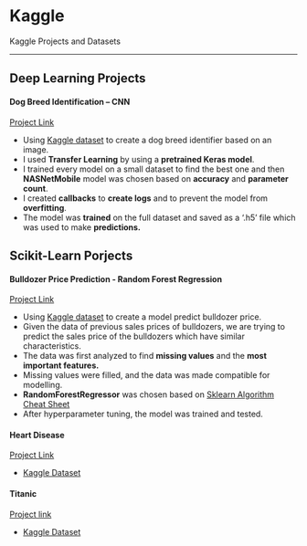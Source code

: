 # Kaggle

Kaggle Projects and Datasets

---

## Deep Learning Projects


#### Dog Breed Identification – CNN

[Project Link](https://github.com/gargharshal/Kaggle/blob/master/Dog%20Breed%20Indentification/Dog%20Breed%20Identification%20-%20My%20Version.ipynb)

- Using [Kaggle dataset](https://www.kaggle.com/c/bluebook-for-bulldozers) to create a dog breed identifier based on an
image.
- I used **Transfer Learning** by using a **pretrained Keras model**.
- I trained every model on a small dataset to find the best one and
then **NASNetMobile** model was chosen based on **accuracy** and
**parameter count**.
- I created **callbacks** to **create logs** and to prevent the model from
**overfitting**.
- The model was **trained** on the full dataset and saved as a ‘.h5’ file
which was used to make **predictions.**

<!-- * [Dog Breed Identification - Course Version](https://github.com/gargharshal/Kaggle/blob/master/Dog%20Breed%20Indentification/Dog%20Breed%20Identification%20-%20Course%20Version.ipynb) Project created from a course referred, [Original Link](https://github.com/mrdbourke/zero-to-mastery-ml/blob/master/section-3-structured-data-projects/end-to-end-bluebook-bulldozer-price-regression.ipynb) of tutor's version -->



## Scikit-Learn Porjects

#### Bulldozer Price Prediction - Random Forest Regression

[Project Link](https://github.com/gargharshal/Kaggle/blob/master/Bluebook%20for%20Bulldozer/Blue%20Book%20for%20Bulldozers.ipynb)

- Using [Kaggle dataset](https://www.kaggle.com/c/bluebook-for-bulldozers) to create a model predict bulldozer price.
- Given the data of previous sales prices of bulldozers, we are trying
to predict the sales price of the bulldozers which have similar
characteristics.
- The data was first analyzed to find **missing values** and the **most
important features.**
- Missing values were filled, and the data was made compatible for
modelling.
- **RandomForestRegressor** was chosen based on [Sklearn Algorithm
Cheat Sheet](https://scikit-learn.org/stable/tutorial/machine_learning_map/index.html)
- After hyperparameter tuning, the model was trained and tested.

#### Heart Disease

[Project Link](https://github.com/gargharshal/Kaggle/blob/master/Heart%20Disease/Heart%20Disease.ipynb)

- [Kaggle Dataset](https://www.kaggle.com/ronitf/heart-disease-uci)

#### Titanic
[Project link](https://github.com/gargharshal/Kaggle/blob/master/Titanic/Titanic%20prediction.ipynb)

- [Kaggle Dataset](https://www.kaggle.com/c/titanic)